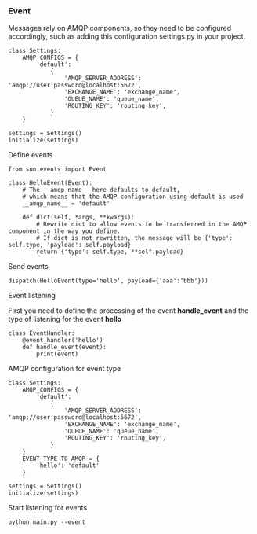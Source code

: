 ### Event

Messages rely on AMQP components, so they need to be configured accordingly, 
such as adding this configuration settings.py in your project.

```
class Settings:
    AMQP_CONFIGS = {
        'default':
            {
                'AMQP_SERVER_ADDRESS': 'amqp://user:password@localhost:5672',
                'EXCHANGE_NAME': 'exchange_name',
                'QUEUE_NAME': 'queue_name',
                'ROUTING_KEY': 'routing_key',
            }
    }

settings = Settings()
initialize(settings)
```

Define events
```
from sun.events import Event

class HelloEvent(Event):
    # The __amqp_name__ here defaults to default, 
    # which means that the AMQP configuration using default is used
    __amqp_name__ = 'default' 

    def dict(self, *args, **kwargs):
        # Rewrite dict to allow events to be transferred in the AMQP component in the way you define. 
        # If dict is not rewritten, the message will be {'type': self.type, 'payload': self.payload}
        return {'type': self.type, **self.payload}
```

Send events
```
dispatch(HelloEvent(type='hello', payload={'aaa':'bbb'}))
```

Event listening

First you need to define the processing of the event **handle_event** and the type of listening for the event **hello**

```
class EventHandler:
    @event_handler('hello')
    def handle_event(event):
        print(event)
```

AMQP configuration for event type
```
class Settings:
    AMQP_CONFIGS = {
        'default':
            {
                'AMQP_SERVER_ADDRESS': 'amqp://user:password@localhost:5672',
                'EXCHANGE_NAME': 'exchange_name',
                'QUEUE_NAME': 'queue_name',
                'ROUTING_KEY': 'routing_key',
            }
    }
    EVENT_TYPE_TO_AMQP = {
        'hello': 'default'
    }
    
settings = Settings()
initialize(settings)
```

Start listening for events
```
python main.py --event
```

